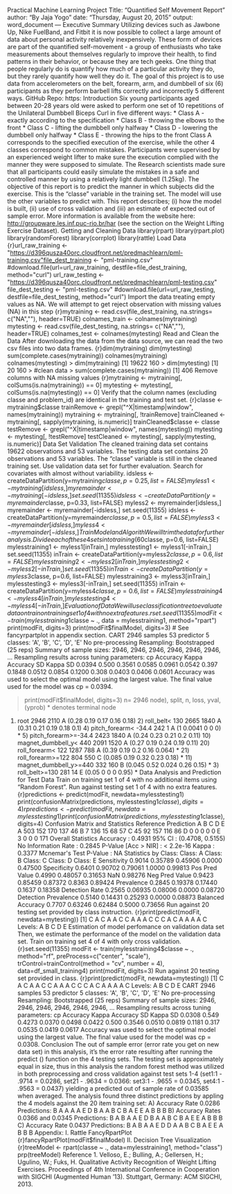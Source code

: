 
Practical Machine Learning Project Title: “Quantified Self Movement Report” author: “By Jaja Yogo” date: “Thursday, August 20, 2015” output: word_document — Executive Summary Utilizing devices such as Jawbone Up, Nike FuelBand, and Fitbit it is now possible to collect a large amount of data about personal activity relatively inexpensively. These form of devices are part of the quantified self-movement - a group of enthusiasts who take measurements about themselves regularly to improve their health, to find patterns in their behavior, or because they are tech geeks. One thing that people regularly do is quantify how much of a particular activity they do, but they rarely quantify how well they do it. The goal of this project is to use data from accelerometers on the belt, forearm, arm, and dumbbell of six (6) participants as they perform barbell lifts correctly and incorrectly 5 different ways. GitHub Repo: https: Introduction Six young participants aged between 20-28 years old were asked to perform one set of 10 repetitions of the Unilateral Dumbbell Biceps Curl in five different ways: * Class A - exactly according to the specification * Class B - throwing the elbows to the front * Class C - lifting the dumbbell only halfway * Class D - lowering the dumbbell only halfway * Class E - throwing the hips to the front Class A corresponds to the specified execution of the exercise, while the other 4 classes correspond to common mistakes. Participants were supervised by an experienced weight lifter to make sure the execution complied with the manner they were supposed to simulate. The Research scientists made sure that all participants could easily simulate the mistakes in a safe and controlled manner by using a relatively light dumbbell (1.25kg). The objective of this report is to predict the manner in which subjects did the exercise. This is the “classe” variable in the training set. The model will use the other variables to predict with. This report describes; (i) how the model is built, (ii) use of cross validation and (iii) an estimate of expected out of sample error. More information is available from the website here: http://groupware.les.inf.puc-rio.br/har (see the section on the Weight Lifting Exercise Dataset). Getting and Cleaning Data library(rpart) library(rpart.plot) library(randomForest) library(corrplot) library(rattle) Load Data
{r}url_raw_training <- "https://d396qusza40orc.cloudfront.net/predmachlearn/pml-training.csv"file_dest_training <- "pml-training.csv" #download.file(url=url_raw_training, destfile=file_dest_training, method="curl") url_raw_testing <- "https://d396qusza40orc.cloudfront.net/predmachlearn/pml-testing.csv" file_dest_testing <- "pml-testing.csv" #download.file(url=url_raw_testing, destfile=file_dest_testing, method="curl") Import the data treating empty values as NA. We will attempt to get reject observation with missing values (NA) in this step {r}mytraining <- read.csv(file_dest_training, na.strings= c("NA",""), header=TRUE) colnames_train <- colnames(mytraining) mytesting <- read.csv(file_dest_testing, na.strings= c("NA",""), header=TRUE) colnames_test <- colnames(mytesting) Read and Clean the Data After downloading the data from the data source, we can read the two csv files into two data frames. {r}dim(mytraining) dim(mytesting) sum(complete.cases(mytraining)) colnames(mytraining) colnames(mytesting) > dim(mytraining) [1] 19622 160 > dim(mytesting) [1] 20 160 > #clean data > sum(complete.cases(mytraining)) [1] 406 Remove columns with NA missing values {r}mytraining <- mytraining[, colSums(is.na(mytraining)) == 0] mytesting <- mytesting[, colSums(is.na(mytesting)) == 0] Verify that the column names (excluding classe and problem_id) are identical in the training and test set. {r}classe <- mytraining$classe trainRemove <- grepl("^X|timestamp|window", names(mytraining)) mytraining <- mytraining[, !trainRemove] trainCleaned <- mytraining[, sapply(mytraining, is.numeric)] trainCleaned$classe <- classe testRemove <- grepl("^X|timestamp|window", names(mytesting)) mytesting <- mytesting[, !testRemove] testCleaned <- mytesting[, sapply(mytesting, is.numeric)] Data Set Validation The cleaned training data set contains 19622 observations and 53 variables. The testing data set contains 20 observations and 53 variables. The “classe” variable is still in the cleaned training set. Use validation data set for further evaluation. Search for covariates with almost without variability. idsless <- createDataPartition(y=mytraining$classe, p=0.25, list=FALSE) myless1 <- mytraining[idsless,] myremainder <- mytraining[-idsless,]
set.seed(11355) idsless <- createDataPartition(y=myremainder$classe, p=0.33, list=FALSE) myless2 <- myremainder[idsless,] myremainder <- myremainder[-idsless,] set.seed(11355) idsless <- createDataPartition(y=myremainder$classe, p=0.5, list=FALSE) myless3 <- myremainder[idsless,] myless4 <- myremainder[-idsless,] Train Model and Algorith We will trim the data for further analysis. Divide each of these 4 sets into training (60%) and test (40%) sets. {r}set.seed(11355)# For reproducibile purpose inTrain <- createDataPartition(y=myless1$classe, p=0.6, list=FALSE) mylesstraining1 <- myless1[inTrain,] mylesstesting1 <- myless1[-inTrain,] set.seed(11355) inTrain <- createDataPartition(y=myless2$classe, p=0.6, list=FALSE) mylesstraining2 <- myless2[inTrain,] mylesstesting2 <- myless2[-inTrain,] set.seed(11355) inTrain <- createDataPartition(y=myless3$classe, p=0.6, list=FALSE) mylesstraining3 <- myless3[inTrain,] mylesstesting3 <- myless3[-inTrain,] set.seed(11355) inTrain <- createDataPartition(y=myless4$classe, p=0.6, list=FALSE) mylesstraining4 <- myless4[inTrain,] mylesstesting4 <- myless4[-inTrain,] Evaluation of Data We will use classification tree to evaluate data on train on training set 1 of 4 with no extra features. {r}set.seed(11355) modFit <- train(mylesstraining1$classe ~ ., data = mylesstraining1, method="rpart") print(modFit, digits=3) print(modFit$finalModel, digits=3) # See fancyrpartplot in appendix section. CART
2946 samples 53 predictor 5 classes: 'A', 'B', 'C', 'D', 'E'
No pre-processing Resampling: Bootstrapped (25 reps) Summary of sample sizes: 2946, 2946, 2946, 2946, 2946, 2946, ... Resampling results across tuning parameters:
cp Accuracy Kappa Accuracy SD Kappa SD 0.0394 0.500 0.3561 0.0585 0.0961 0.0542 0.397 0.1848 0.0512 0.0854 0.1200 0.308 0.0403 0.0406 0.0601
Accuracy was used to select the optimal model using the largest value. The final value used for the model was cp = 0.0394.
> print(modFit$finalModel, digits=3)
n= 2946
node), split, n, loss, yval, (yprob) * denotes terminal node
1) root 2946 2110 A (0.28 0.19 0.17 0.16 0.18) 2) roll_belt< 130 2665 1840 A (0.31 0.21 0.19 0.18 0.1) 4) pitch_forearm< -34.4 242 1 A (1 0.0041 0 0 0) * 5) pitch_forearm>=-34.4 2423 1840 A (0.24 0.23 0.21 0.2 0.11) 10) magnet_dumbbell_y< 440 2091 1520 A (0.27 0.19 0.24 0.19 0.11) 20) roll_forearm< 122 1287 788 A (0.39 0.19 0.2 0.16 0.064) * 21) roll_forearm>=122 804 550 C (0.085 0.19 0.32 0.23 0.18) * 11) magnet_dumbbell_y>=440 332 160 B (0.045 0.52 0.024 0.26 0.15) * 3) roll_belt>=130 281 14 E (0.05 0 0 0 0.95) * Data Analysis and Prediction for Test Data Train on training set 1 of 4 with no additional items using “Random Forest”. Run against testing set 1 of 4 with no extra features. {r}predictions <- predict(modFit, newdata=mylesstesting1) print(confusionMatrix(predictions, mylesstesting1$classe), digits=4) {r}predictions <- predict(modFit, newdata=mylesstesting1) print(confusionMatrix(predictions, mylesstesting1$classe), digits=4) Confusion Matrix and Statistics
Reference Prediction A B C D E A 503 152 170 137 46 B 7 136 15 68 57 C 45 92 157 116 86 D 0 0 0 0 0 E 3 0 0 0 171
Overall Statistics
Accuracy : 0.4931 95% CI : (0.4708, 0.5155) No Information Rate : 0.2845 P-Value [Acc > NIR] : < 2.2e-16
Kappa : 0.3377 Mcnemar's Test P-Value : NA
Statistics by Class:
Class: A Class: B Class: C Class: D Class: E Sensitivity 0.9014 0.35789 0.45906 0.0000 0.47500 Specificity 0.6401 0.90702 0.79061 1.0000 0.99813 Pos Pred Value 0.4990 0.48057 0.31653 NaN 0.98276 Neg Pred Value 0.9423 0.85459 0.87372 0.8363 0.89424 Prevalence 0.2845 0.19378 0.17440 0.1637 0.18358 Detection Rate 0.2565 0.06935 0.08006 0.0000 0.08720 Detection Prevalence 0.5140 0.14431 0.25293 0.0000 0.08873 Balanced Accuracy 0.7707 0.63246 0.62484 0.5000 0.73656 Run against 20 testing set provided by class instruction.
{r}print(predict(modFit, newdata=mytesting)) [1] C A C A A C C A A A C C C A C A A A A C Levels: A B C D E Estimation of model perfomance on validation data set Then, we estimate the performance of the model on the validation data set. Train on training set 4 of 4 with only cross validation. {r}set.seed(11355) modFit <- train(mylesstraining4$classe ~ ., method="rf", preProcess=c("center", "scale"), trControl=trainControl(method = "cv", number = 4), data=df_small_training4) print(modFit, digits=3) Run against 20 testing set provided in class. {r}print(predict(modFit, newdata=mytesting)) [1] C A C A A C C A A A C C C A C A A A A C Levels: A B C D E CART
2946 samples 53 predictor 5 classes: 'A', 'B', 'C', 'D', 'E'
No pre-processing Resampling: Bootstrapped (25 reps) Summary of sample sizes: 2946, 2946, 2946, 2946, 2946, 2946, ... Resampling results across tuning parameters:
cp Accuracy Kappa Accuracy SD Kappa SD 0.0308 0.549 0.4273 0.0370 0.0498 0.0422 0.500 0.3546 0.0510 0.0819 0.1181 0.317 0.0535 0.0419 0.0617
Accuracy was used to select the optimal model using the largest value. The final value used for the model was cp = 0.0308. Conclusion The out of sample error (error rate you get on new data set) in this analysis, it’s the error rate resulting after running the predict () function on the 4 testing sets. The testing set is approximately equal in size, thus in this analysis the random forest method was utilized in both preprocessing and cross validation against test sets 1-4 (set1:1 - .9714 = 0.0286, set21 - .9634 = 0.0366: set3:1 - .9655 = 0.0345, set4:1 - .9563 = 0.0437) yielding a predicted out of sample rate of 0.03585 when averaged. The analysis found three distinct predictions by appling the 4 models against the 20 item training set: A) Accuracy Rate 0.0286 Predictions: B A A A A E D B A A B C B A E E A B B B B) Accuracy Rates 0.0366 and 0.0345 Predictions: B A B A A E D B A A B C B A E E A B B B C) Accuracy Rate 0.0437 Predictions: B A B A A E D D A A B C B A E E A B B B Appendix:
I. Rattle FancyRpartPlot {r}fancyRpartPlot(modFit$finalModel) II. Decision Tree Visualization {r}treeModel <- rpart(classe ~ ., data=mylesstraining1, method="class") prp(treeModel)
Reference 1. Velloso, E.; Bulling, A.; Gellersen, H.; Ugulino, W.; Fuks, H. Qualitative Activity Recognition of Weight Lifting Exercises. Proceedings of 4th International Conference in Cooperation with SIGCHI (Augmented Human ’13). Stuttgart, Germany: ACM SIGCHI, 2013.
